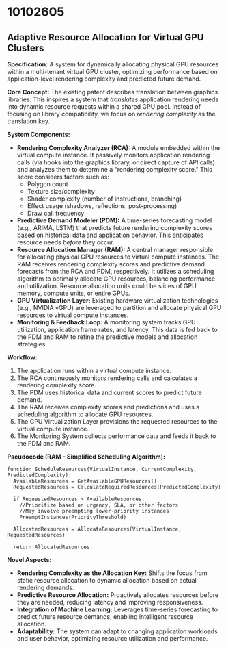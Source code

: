 # 10102605

## Adaptive Resource Allocation for Virtual GPU Clusters

**Specification:** A system for dynamically allocating physical GPU resources within a multi-tenant virtual GPU cluster, optimizing performance based on application-level rendering complexity and predicted future demand.

**Core Concept:**  The existing patent describes translation between graphics libraries. This inspires a system that *translates* application rendering needs into dynamic resource requests within a shared GPU pool.  Instead of focusing on library compatibility, we focus on *rendering complexity* as the translation key.

**System Components:**

*   **Rendering Complexity Analyzer (RCA):**  A module embedded within the virtual compute instance. It passively monitors application rendering calls (via hooks into the graphics library, or direct capture of API calls) and analyzes them to determine a "rendering complexity score." This score considers factors such as:
    *   Polygon count
    *   Texture size/complexity
    *   Shader complexity (number of instructions, branching)
    *   Effect usage (shadows, reflections, post-processing)
    *   Draw call frequency
*   **Predictive Demand Modeler (PDM):**  A time-series forecasting model (e.g., ARIMA, LSTM) that predicts future rendering complexity scores based on historical data and application behavior.  This anticipates resource needs *before* they occur.
*   **Resource Allocation Manager (RAM):**  A central manager responsible for allocating physical GPU resources to virtual compute instances. The RAM receives rendering complexity scores and predictive demand forecasts from the RCA and PDM, respectively. It utilizes a scheduling algorithm to optimally allocate GPU resources, balancing performance and utilization.  Resource allocation units could be slices of GPU memory, compute units, or entire GPUs.
*   **GPU Virtualization Layer:**  Existing hardware virtualization technologies (e.g., NVIDIA vGPU) are leveraged to partition and allocate physical GPU resources to virtual compute instances.
*   **Monitoring & Feedback Loop:**  A monitoring system tracks GPU utilization, application frame rates, and latency. This data is fed back to the PDM and RAM to refine the predictive models and allocation strategies.

**Workflow:**

1.  The application runs within a virtual compute instance.
2.  The RCA continuously monitors rendering calls and calculates a rendering complexity score.
3.  The PDM uses historical data and current scores to predict future demand.
4.  The RAM receives complexity scores and predictions and uses a scheduling algorithm to allocate GPU resources.
5.  The GPU Virtualization Layer provisions the requested resources to the virtual compute instance.
6.  The Monitoring System collects performance data and feeds it back to the PDM and RAM.

**Pseudocode (RAM - Simplified Scheduling Algorithm):**

```
function ScheduleResources(VirtualInstance, CurrentComplexity, PredictedComplexity):
  AvailableResources = GetAvailableGPUResources()
  RequestedResources = CalculateRequiredResources(PredictedComplexity)

  if RequestedResources > AvailableResources:
    //Prioritize based on urgency, SLA, or other factors
    //May involve preempting lower-priority instances
    PreemptInstances(PriorityThreshold)

  AllocatedResources = AllocateResources(VirtualInstance, RequestedResources)

  return AllocatedResources
```

**Novel Aspects:**

*   **Rendering Complexity as the Allocation Key:**  Shifts the focus from static resource allocation to dynamic allocation based on actual rendering demands.
*   **Predictive Resource Allocation:**  Proactively allocates resources before they are needed, reducing latency and improving responsiveness.
*   **Integration of Machine Learning:**  Leverages time-series forecasting to predict future resource demands, enabling intelligent resource allocation.
*   **Adaptability:**  The system can adapt to changing application workloads and user behavior, optimizing resource utilization and performance.